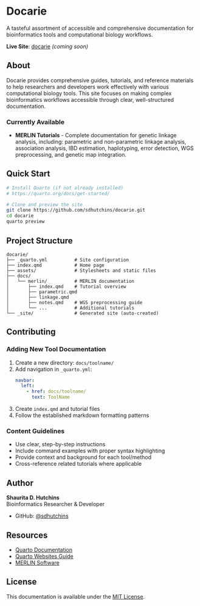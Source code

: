 # Docarie

A tasteful assortment of accessible and comprehensive documentation for bioinformatics tools and computational biology workflows.

**Live Site**: [docarie](https://docarie.github.io) *(coming soon)*

## About

Docarie provides comprehensive guides, tutorials, and reference materials to help researchers and developers work effectively with various computational biology tools. This site focuses on making complex bioinformatics workflows accessible through clear, well-structured documentation.

### Currently Available

- **MERLIN Tutorials** - Complete documentation for genetic linkage analysis, including: parametric and non-parametric linkage analysis, association analysis, IBD estimation, haplotyping, error detection, WGS preprocessing, and genetic map integration.

## Quick Start

```bash
# Install Quarto (if not already installed)
# https://quarto.org/docs/get-started/

# Clone and preview the site
git clone https://github.com/sdhutchins/docarie.git
cd docarie
quarto preview
```

## Project Structure

```
docarie/
├── _quarto.yml          # Site configuration
├── index.qmd            # Home page
├── assets/              # Stylesheets and static files
├── docs/
│   └── merlin/          # MERLIN documentation
│       ├── index.qmd    # Tutorial overview
│       ├── parametric.qmd
│       ├── linkage.qmd
│       ├── notes.qmd    # WGS preprocessing guide
│       └── ...          # Additional tutorials
└── _site/               # Generated site (auto-created)
```

## Contributing

### Adding New Tool Documentation

1. Create a new directory: `docs/toolname/`
2. Add navigation in `_quarto.yml`:
   ```yaml
   navbar:
     left:
       - href: docs/toolname/
         text: ToolName
   ```
3. Create `index.qmd` and tutorial files
4. Follow the established markdown formatting patterns

### Content Guidelines

- Use clear, step-by-step instructions
- Include command examples with proper syntax highlighting
- Provide context and background for each tool/method
- Cross-reference related tutorials where applicable

## Author

**Shaurita D. Hutchins**  
Bioinformatics Researcher & Developer

- GitHub: [@sdhutchins](https://github.com/sdhutchins)

## Resources

- [Quarto Documentation](https://quarto.org/docs/)
- [Quarto Websites Guide](https://quarto.org/docs/websites/)
- [MERLIN Software](https://csg.sph.umich.edu/abecasis/merlin/)

## License

This documentation is available under the [MIT License](LICENSE). 